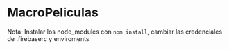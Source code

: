 # MacroPeliculas
Nota: Instalar los node_modules con `npm install`, cambiar las credenciales de .firebaserc y enviroments 
